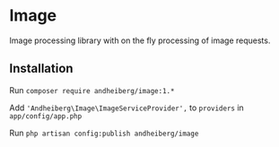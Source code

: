 Image
===
Image processing library with on the fly processing of image requests.

Installation
---
Run ```composer require andheiberg/image:1.*```

Add `'Andheiberg\Image\ImageServiceProvider',` to `providers` in `app/config/app.php`

Run ```php artisan config:publish andheiberg/image```